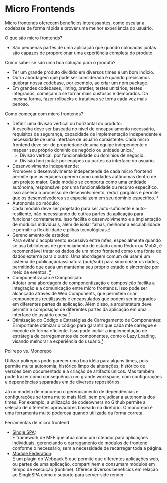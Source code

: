 # Micro Frontends

Micro frontends oferecem benefícios interessantes, como escalar a codebase de forma rápida e prover uma melhor experiência do usuário.

O que são micro frontends?

- São pequenas partes de uma aplicação que quando colocadas juntas são capazes de proporcionar uma experiência completa do produto.

Como saber se são uma boa solução para o produto?

- Ter um grande produto dividido em diversos times é um bom indício.
- Outra abordagem que pode ser considerada é quando precisamos quebrar nossa codebase, por exemplo, ao criar um npm package.
- Em grandes codebases, linting, prettier, testes unitários, testes integrados, começam a se tornar mais custosos e demorados. Da mesma forma, fazer rollbacks e tratativas se torna cada vez mais penoso.

Como começar com micro frontends?

- Definir uma divisão vertical ou horizontal do produto:<br/>
  A escolha deve ser baseada no nível de encapsulamento necessário, requisitos de segurança, capacidade de implementação independente e necessidade de uma interface de usuário consistente. Cada micro frontend deve ser de propriedade de uma equipe independente e mapear seu próprio domínio de negócio ou unidade única.[¹](https://microfrontend.dev/architecture/micro-frontends-architecture/)
  - Divisão vertical: por funcionalidade ou domínios de negócio.
  - Divisão horizontal: por equipes ou partes da interface do usuário.
- Desenvolvimento indepentende:<br/>
  Promover o desenvolvimento indepentende de cada micro frontend permite que as equipes operem como unidades autônomas dentro de um projeto maior. Cada módulo se comporta como uma entidade autônoma, responsável por uma funcionalidade ou recurso específico. Isso acelera o processo de desenvolvimento, reduz gargalos e permite que os desenvolvedores se especializem em seu domínio específico. [²](https://www.turing.com/blog/micro-frontends-what-are-they-when-to-use-them/)
- Autonomia do módulo:<br/>
  Cada módulo deve ser projetado para ser auto-suficiente e auto-resiliente, não necessitando de outras partes da aplicação para funcionar corretamente. Isso facilita o desenvolvimento e a implantação de módulos individuais, além de isolar falhas, melhorar a escalabilidade e permitir a flexibilidade e pilhas tecnológicas.[²](https://www.turing.com/blog/micro-frontends-what-are-they-when-to-use-them/)
- Gerenciamento de estados: <br/>
  Para evitar o acoplamento excessivo entre mfes, especialmente quando se usa bibliotecas de gerenciamento de estado como Redux ou MobX, é recomendável tratar os dados de um micro frontend como uma fonte de dados externa para o outro. Uma abordagem comum de usar é um sistema de publicação/assinatura (pub/sub) para sincronizar os dados, permitindo que cada um mantenha seu próprio estado e sincronize por meio de eventos. [³](https://dev.to/dr_anks/micro-frontends-dos-donts-tools-and-scaling-strategies-3n4o)
- Componentização e Composição:<br/>
  Adotar uma abordagem de componentização e composição facilita a integração e a comunicação entre micro frontends. Isso pode ser alcançado através de Web Components, que permitem criar componentes reutilizáveis e encapsulados que podem ser integrados em diferentes partes da aplicação. Além disso, a arquitetetura deve permitir a composição de diferentes partes da aplicação em uma interface de usuário coesa.[¹](https://microfrontend.dev/architecture/micro-frontends-architecture/)
- Otimização do Código e Estratégias de Carregamento de Componentes:<br/>
  É importante otimizar o código para garantir que cada mfe carregue e execute de forma eficiente. Isso pode incluir a implementação de estrátegia de carregamentos de componentes, como o Lazy Loading, visando melhorar a experiência do usuário.[¹](https://microfrontend.dev/architecture/micro-frontends-architecture/)

Polirepo vs. Monorepo

Utilizar polirepos pode parecer uma boa idéia para alguns times, pois permite muita autonomia, histórico limpo de alterações, histórico de versões bem documentado e a criação de artifacts únicos. Mas também pode trazer como consequência um grande workspace, com configurações e dependências separadas em de diversos repositórios.

Já no modelo de monorepo o gerenciamento de dependências e configurações se torna muito mais fácil, sem prejudicar a autonomia dos times. Por exemplo, a utilização de codeowners no Github permite a seleção de diferentes aprovadores baseado no diretório. O monorepo é uma ferramenta muito poderosa quando utilizada da forma correta.

Ferramentas de micro frontend

- [Single SPA](https://single-spa.js.org/):<br/>
  É framework de MFE que atua como um roteador para aplicações individuais, gerenciando o carregamento de módulos de frontend conforme o necessário, sem a necessidade de recarregar toda a página.
- [Module Federation](https://module-federation.io/):<br/>
  É um plugin do Webpack 5 que permite que diferentes aplicações web, ou partes de uma aplicação, compartilhem e consumam módulos em tempo de execução (runtime). Oferece diversos benefícios em relação ao SingleSPA como o suporte para server-side render.

